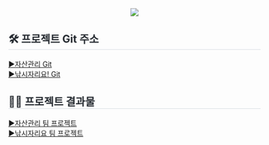 <div align= "center">
    <img src="https://capsule-render.vercel.app/api?type=waving&color=auto&height=120&text=Yun's%20Github&animation=&fontColor=000000&fontSize=70" />
</div>

<div style="text-align: left;">
    <h2 style="border-bottom: 1px solid #d8dee4; color: #282d33;">🛠️ 프로젝트 Git 주소 </h2> 
    <div style="text-align: left;">
        <a href="https://github.com/y5624711/TeamProject250106"/>▶자산관리 Git</a>
        <br>
        <a href="http://43.201.71.147:8080"/>▶낚시자리요! Git</a>
    </div>  
<div style="text-align: left;">
    <h2 style="border-bottom: 1px solid #d8dee4; color: #282d33;">🧑‍💻 프로젝트 결과물 </h2>
    <div style="text-align: left;">
        <a href="http://54.180.144.145:8080"/>▶자산관리 팀 프로젝트</a>
        <br>
        <a href="http://43.201.71.147:8080"/>▶낚시자리요 팀 프로젝트</a>
    </div>  

